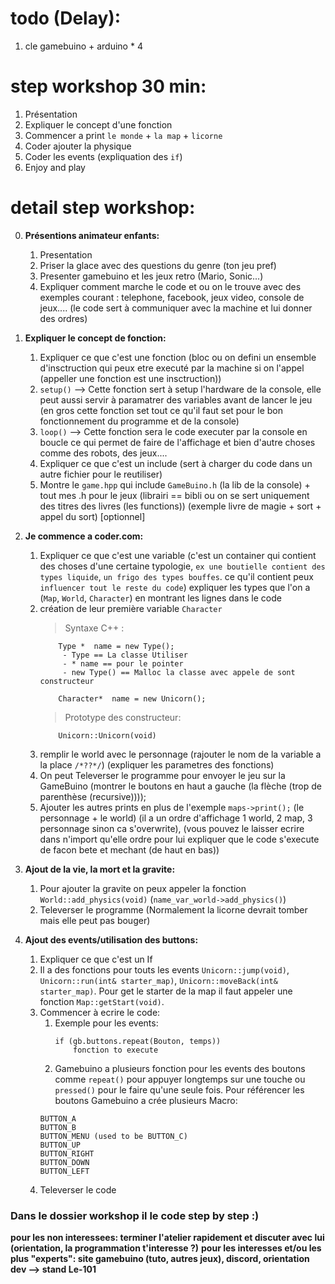 # todo (Delay):
1. cle gamebuino + arduino * 4

# step workshop 30 min:

1.	Présentation
2.	Expliquer le concept d'une fonction
4.	Commencer a print `le monde` + `la map` + `licorne`
6.	Coder ajouter la physique
7.	Coder les events (expliquation des `if`)
8.	Enjoy and play

# detail step workshop:

0.	**Présentions animateur enfants:**

	1.	Presentation
	2.	Priser la glace avec des questions du genre (ton jeu pref)
	3.	Presenter gamebuino et les jeux retro (Mario, Sonic...)
	4.	Expliquer comment marche le code et ou on le trouve avec des exemples courant : telephone, facebook, jeux video, console de jeux.... (le code sert à communiquer avec la machine et lui donner des ordres)


1. **Expliquer le concept de fonction:**

	1.	Expliquer ce que c'est une fonction (bloc ou on defini un ensemble d'insctruction qui peux etre executé par la machine si on l'appel (appeller une fonction est une insctruction))
	2. `setup()` --> Cette fonction sert à setup l'hardware de la console, elle peut aussi servir à paramatrer des variables avant de lancer le jeu (en gros cette fonction set tout ce qu'il faut set pour le bon fonctionnement du programme et de la console)
	3. `loop()` --> Cette fonction sera le code executer par la console en boucle ce qui permet de faire de l'affichage et bien d'autre choses comme des robots, des jeux....
	4. Expliquer ce que c'est un include (sert à charger du code dans un autre fichier pour le reutiliser)
	5. Montre le `game.hpp` qui include `GameBuino.h` (la lib de la console) + tout mes .h pour le jeux (librairi == bibli ou on se sert uniquement des titres des livres (les functions)) (exemple livre de magie + sort + appel du sort) [optionnel]


2. **Je commence a coder.com:**
	1.	Expliquer ce que c'est une variable (c'est un container qui contient des choses d'une certaine typologie, ```ex une boutielle contient des types liquide```, ```un frigo des types bouffes```. ce qu'il contient peux `influencer tout le reste du code`) expliquer les types que l'on a (`Map`, `World`, `Character`) en montrant les lignes dans le code
	2. création de leur première variable `Character`
		> Syntaxe C++ :
		```
			Type *	name = new Type();
			 - Type == La classe Utiliser
			 - * name == pour le pointer
			 - new Type() == Malloc la classe avec appele de sont constructeur

			Character*	name = new Unicorn();
		```
		> Prototype des constructeur:
		```
			Unicorn::Unicorn(void)
		```
	3.	remplir le world avec le personnage (rajouter le nom de la variable a la place `/*??*/`) (expliquer les parametres des fonctions)
	4.	On peut Televerser le programme pour envoyer le jeu sur la GameBuino (montrer le boutons en haut a gauche (la flèche (trop de parenthèse (recursive))));
	5.	Ajouter les autres prints en plus de l'exemple `maps->print();` (le personnage + le world) (il a un ordre d'affichage 1 world, 2 map, 3 personnage sinon ca s'overwrite), (vous pouvez le laisser ecrire dans n'import qu'elle ordre pour lui expliquer que le code s'execute de facon bete et mechant (de haut en bas))


5. **Ajout de la vie, la mort et la gravite:**
	1. Pour ajouter la gravite on peux appeler la fonction `World::add_physics(void)` (`name_var_world->add_physics()`)
	2. Televerser le programme (Normalement la licorne devrait tomber mais elle peut pas bouger)


6. **Ajout des events/utilisation des buttons:**
	1. Expliquer ce que c'est un If
	2.	Il a des fonctions pour touts les events `Unicorn::jump(void)`, `Unicorn::run(int& starter_map)`, `Unicorn::moveBack(int& starter_map)`. Pour get le starter de la map il faut appeler une fonction `Map::getStart(void)`.
	3. Commencer à ecrire le code:
		1. Exemple pour les events:
			```
			if (gb.buttons.repeat(Bouton, temps))
				fonction to execute
			```
		2. Gamebuino a plusieurs fonction pour les events des boutons comme `repeat()` pour appuyer longtemps sur une touche ou `pressed()` pour le faire qu'une seule fois. Pour référencer les boutons Gamebuino a crée plusieurs Macro:
		```
		BUTTON_A
		BUTTON_B
		BUTTON_MENU (used to be BUTTON_C)
		BUTTON_UP
		BUTTON_RIGHT
		BUTTON_DOWN
		BUTTON_LEFT
		```
	4. Televerser le code

### Dans le dossier workshop il le code step by step :)

**pour les non interessees: terminer l'atelier rapidement et discuter avec lui (orientation, la programmation t'interesse ?)**
**pour les interesses et/ou les plus "experts": site gamebuino (tuto, autres jeux), discord, orientation dev --> stand Le-101**